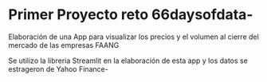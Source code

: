 # Primer Proyecto reto 66daysofdata-
Elaboración de una App para visualizar los precios y el volumen al cierre del mercado de las empresas FAANG

Se utilizo la libreria Streamlit en la elaboración de esta app y los datos se estrageron de Yahoo Finance- 
